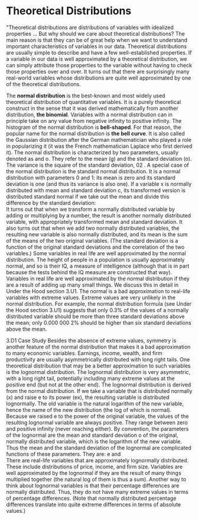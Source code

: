 # Theoretical Distributions

"Theoretical distributions are distributions of variables with idealized properties ... But why should we care about theoretical distributions? The main reason is that they can be of great help when we want to understand important characteristics of variables in our data. Theoretical distributions are usually simple to describe and have a few well-established properties. If a variable in our data is well approximated by a theoretical distribution, we can simply attribute those properties to the variable without having to check those properties over and over. It turns out that there are surprisingly many real-world variables whose distributions are quite well approximated by one of the theoretical distributions.&#x20;

The **normal distribution** is the best-known and most widely used theoretical distribution of quantitative variables. It is a purely theoretical construct in the sense that it was derived mathematically from another distribution, **the binomial**. Variables with a normal distribution can in principle take on any value from negative infinity to positive infinity. The histogram of the normal distribution is **bell-shaped**. For that reason, the popular name for the normal distribution is **the bell curve**. It is also called the Gaussian distribution after the German mathematician who played a role in popularizing it (it was the French mathematician Laplace who first derived it). The normal distribution is characterized by two parameters, usually denoted as and o. They refer to the mean (g) and the standard deviation (o). The variance is the square of the standard deviation, 02 . A special case of the normal distribution is the standard normal distribution. It is a normal distribution with parameters 0 and 1: its mean is zero and its standard deviation is one (and thus its variance is also one). If a variable x is normally distributed with mean and standard deviation c, its transformed version is distributed standard normal if we take out the mean and divide this difference by the standard deviation:\
It turns out that when we transform a normally distributed variable by adding or multiplying by a number, the result is another normally distributed variable, with appropriately transformed mean and standard deviation. It also turns out that when we add two normally distributed variables, the resulting new variable is also normally distributed, and its mean is the sum of the means of the two original variables. (The standard deviation is a function of the original standard deviations and the correlation of the two variables.) Some variables in real life are well approximated by the normal distribution. The height of people in a population is usually approximately normal, and so is their IQ, a measure of intelligence (although that is in part because the tests behind the IQ measure are constructed that way). Variables in real life are well approximated by the normal distribution if they are a result of adding up many small things. We discuss this in detail in Under the Hood section 3.U1. The normal is a bad approximation to real-life variables with extreme values. Extreme values are very unlikely in the normal distribution. For example, the normal distribution formula (see Under the Hood section 3.U1) suggests that only 0.3% of the values of a normally distributed variable should be more than three standard deviations above the mean; only 0.000 000 2% should be higher than six standard deviations above the mean.

3.D1 Case Study Besides the absence of extreme values, symmetry is another feature of the normal distribution that makes it a bad approximation to many economic variables. Earnings, income, wealth, and firm productivity are usually asymmetrically distributed with long right tails. One theoretical distribution that may be a better approximation to such variables is the lognormal distribution. The lognormal distribution is very asymmetric, with a long right tail, potentially including many extreme values at the positive end (but not at the other end). The lognormal distribution is derived from the normal distribution. If we take a variable that is distributed normally (x) and raise e to its power (ex), the resulting variable is distributed lognormally. The old variable is the natural logarithm of the new variable, hence the name of the new distribution (the log of which is normal). Because we raised e to the power of the original variable, the values of the resulting lognormal variable are always positive. They range between zero and positive infinity (never reaching either). By convention, the parameters of the lognormal are the mean and standard deviation o of the original, normally distributed variable, which is the logarithm of the new variable. Thus the mean and the standard deviation of the lognormal are complicated functions of these parameters. They are: e and\
There are real-life variables that are approximately lognormally distributed. These include distributions of price, income, and firm size. Variables are well approximated by the lognormal if they are the result of many things multiplied together (the natural log of them is thus a sum). Another way to think about lognormal variables is that their percentage differences are normally distributed. Thus, they do not have many extreme values in terms of percentage differences. (Note that normally distributed percentage differences translate into quite extreme differences in terms of absolute values.)&#x20;
